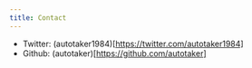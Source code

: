 ```yaml
---
title: Contact
---
```


* Twitter: (autotaker1984)[https://twitter.com/autotaker1984]
* Github: (autotaker)[https://github.com/autotaker]
